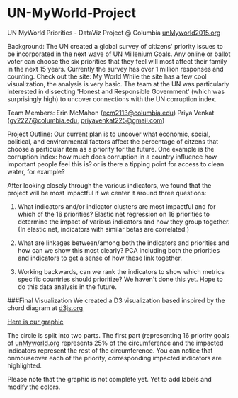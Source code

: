 UN-MyWorld-Project
==================

UN MyWorld Priorities - DataViz Project @ Columbia
[unMyworld2015.org](www.myworld2015.org)

Background: The UN created a global survey of citizens' priority issues to be incorporated in the next wave of UN Millenium Goals. Any online or ballot voter can choose the six priorities that they feel will most affect their family in the next 15 years. Currently the survey has over 1 million responses and counting. Check out the site: My World While the site has a few cool visualization, the analysis is very basic. The team at the UN was particularly interested in dissecting 'Honest and Responsible Government' (which was surprisingly high) to uncover connections with the UN corruption index.

Team Members: Erin McMahon (ecm2113@columbia.edu) Priya Venkat (gv2227@columbia.edu, priyavenkat225@gmail.com)

Project Outline: Our current plan is to uncover what economic, social, political, and environmental factors affect the percentage of citzens that choose a particular item as a priority for the future. One example is the corruption index: how much does corruption in a country influence how important people feel this is? or is there a tipping point for access to clean water, for example?

After looking closely through the various indicators, we found that the project will be most impactful if we center it around three questions:

1) What indicators and/or indicator clusters are most impactful and for which of the 16 priorities?
	Elastic net regression on 16 priorities to determine the impact of various indicators and how they group together. (In elastic net, indicators with similar betas are correlated.)

2) What are linkages between/among both the indicators and priorities and how can we show this most clearly?
	PCA including both the priorities and indicators to get a sense of how these link together.

3) Working backwards, can we rank the indicators to show which metrics specific countries should prioritize?
	We haven't done this yet. Hope to do this data analysis in the future.

###Final Visualization
We created a D3 visualization based inspired by the chord diagram at [d3js.org](http://www.d3js.org)

[Here is our graphic](http://bl.ocks.org/gnanapriyav/ab18aea53a5d8901a597)

The circle is split into two parts. The first part (representing 16 priority goals of [unMyworld.org](www.myworld2015.org) represents 25% of the circumference and the impacted indicators represent the rest of the circumference. You can notice that onmouseover each of the priority, corresponding impacted indicators are highlighted.

Please note that the graphic is not complete yet. Yet to add labels and modify the colors.

